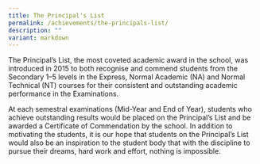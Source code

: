 ```yaml
---
title: The Principal's List
permalink: /achievements/the-principals-list/
description: ""
variant: markdown
---
```

The Principal’s List, the most coveted academic award in the school, was introduced in 2015 to both recognise and commend students from the Secondary 1–5 levels in the Express, Normal Academic (NA) and Normal Technical (NT) courses for their consistent and outstanding academic performance in the Examinations.

At each semestral examinations (Mid-Year and End of Year), students who achieve outstanding results would be placed on the Principal’s List and be awarded a Certificate of Commendation by the school. In addition to motivating the students, it is our hope that students on the Principal’s List would also be an inspiration to the student body that with the discipline to pursue their dreams, hard work and effort, nothing is impossible.

  


